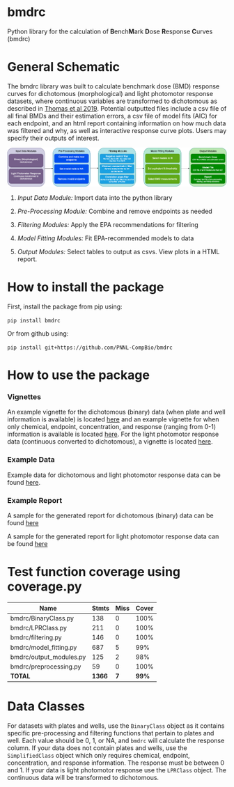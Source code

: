 # bmdrc

Python library for the calculation of **B**ench**M**ark **D**ose **R**esponse **C**urves (bmdrc)

# General Schematic 

The bmdrc library was built to calculate benchmark dose (BMD) response curves for dichotomous (morphological) and light photomotor response datasets, where continuous variables are transformed to dichotomous as described in [Thomas et al 2019](https://www.sciencedirect.com/science/article/pii/S2468111318300732). Potential outputted files include a csv file of all final BMDs and their estimation errors, a csv file of model fits (AIC) for each endpoint, and an html report containing information on how much data was filtered and why, as well as interactive response curve plots. Users may specify their outputs of interest. 

![General bmdrc inputs and outputs](https://github.com/PNNL-CompBio/bmdrc/blob/main/bmdrc.png)

1. *Input Data Module:* Import data into the python library

2. *Pre-Processing Module:* Combine and remove endpoints as needed

3. *Filtering Modules:* Apply the EPA recommendations for filtering 

4. *Model Fitting Modules:* Fit EPA-recommended models to data

5. *Output Modules:* Select tables to output as csvs. View plots in a HTML report.

# How to install the package

First, install the package from pip using:

`pip install bmdrc`

Or from github using:

`pip install git+https://github.com/PNNL-CompBio/bmdrc`

# How to use the package 

### Vignettes
An example vignette for the dichotomous (binary) data (when plate and well information is available) is located [here](https://github.com/PNNL-CompBio/bmdrc/blob/main/vignettes/Binary%20Class%20Example.ipynb) and an example vignette for when only chemical, endpoint, concentration, and response (ranging from 0-1) information is available is located [here](https://github.com/PNNL-CompBio/bmdrc/blob/main/vignettes/Simplified%20Class%20Example.ipynb). For the light photomotor response data (continuous converted to dichotomous), a vignette is located [here](https://github.com/PNNL-CompBio/bmdrc/blob/main/vignettes/LPR%20Class%20Example.ipynb).
 
### Example Data 
Example data for dichotomous and light photomotor response data can be found [here](https://github.com/PNNL-CompBio/bmdrc/tree/main/data).

### Example Report
A sample for the generated report for dichotomous (binary) data can be found [here](https://github.com/PNNL-CompBio/bmdrc/blob/main/example_report/binary_class/Benchmark%20Dose%20Curves.md)

A sample for the generated report for light photomotor response data can be found [here](https://github.com/PNNL-CompBio/bmdrc/blob/main/example_report/lpr_class/Benchmark%20Dose%20Curves.md)

# Test function coverage using coverage.py

| Name                      | Stmts  | Miss | Cover |
|---------------------------|--------|------|-------|
| bmdrc/BinaryClass.py      |  138   |   0  | 100%  |
| bmdrc/LPRClass.py         |  211   |   0  | 100%  |
| bmdrc/filtering.py        |  146   |   0  | 100%  |
| bmdrc/model_fitting.py    |  687   |   5  |  99%  |
| bmdrc/output_modules.py   |  125   |   2  |  98%  |
| bmdrc/preprocessing.py    |   59   |   0  | 100%  |
| **TOTAL**                 | **1366**|**7**|**99%**|

# Data Classes

For datasets with plates and wells, use the `BinaryClass` object as it contains specific pre-processing and filtering functions that pertain to plates and well. Each value should be 0, 1, or NA, and `bmdrc` will calculate the response column. If your data does not contain plates and wells, use the `SimplifiedClass` object which only requires chemical, endpoint, concentration, and response information. The response must be between 0 and 1. If your data is light photomotor response use the `LPRClass` object. The continuous data will be transformed to dichotomous.